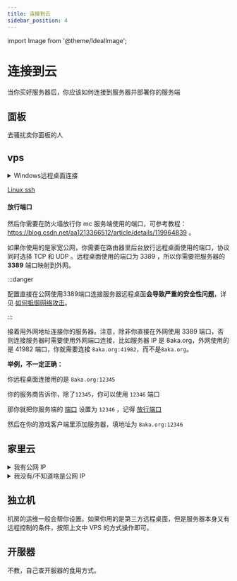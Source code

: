 ```yaml
---
title: 连接到云
sidebar_position: 4
---
```


import Image from '@theme/IdealImage';

# 连接到云

当你买好服务器后，你应该如何连接到服务器并部署你的服务端

## 面板

去骚扰卖你面板的人

## vps

<details>
  <summary>Windows远程桌面连接</summary>

### Windows

按下 `win键` + `R键`

<Image img={require('./_images/连接服务器/1.png')} alt="" />

在弹出的窗口中输入 `mstsc`

把卖你 vps 的人给你的信息照着填进去就可以连接到你的 vps 了。

你也可以在 vps 安装 [ToDesk](https://www.todesk.com/download.html) 或 [向日葵远程控制](https://sunlogin.oray.com/) 等软件

#### 映射驱动器

可以在 vps 中点击 `此电脑` 看到本地的 **驱动器**(c 盘 d 盘的，这下听懂了吧)

方便你传输文件

或者，你也可以 `Ctrl c` + `Ctrl v` 来传文件

<Image img={require('./_images/连接服务器/2.png')} alt="" />

<Image img={require('./_images/连接服务器/3.png')} alt="" />

### MacOS 和手机

在 iOS 和 macOS 上，需要在 App Store 登录海外的 Apple ID ，然后搜索 Microsoft Remote Desktop ，就可以找到这个应用。
在安卓手机上需要在 Google play 上搜索 Microsoft Remote Desktop 就可以找到这个应用，如果手机无法使用 Google play ，也可以在网上搜索安装包下载。
打开应用后，点击加号，点击 **Add PC** ，选择或输入那台电脑上的那串代码，然后点击添加或保存。随后点击或双击添加的那台电脑，然后输入帐号和密码，就可以连接到那台电脑。

</details>

[Linux ssh](../../advance/Linux/Connect-to-server.md)

#### 放行端口

然后你需要在防火墙放行你 mc 服务端使用的端口，可参考教程：https://blog.csdn.net/aa1213366512/article/details/119964839 。

如果你使用的是家宽公网，你需要在路由器里后台放行远程桌面使用的端口，协议同时选择 TCP 和 UDP 。远程桌面使用的端口为 3389 ，所以你需要把服务器的 **3389** 端口映射到外网。

:::danger

配置直接在公网使用3389端口连接服务器远程桌面**会导致严重的安全性问题**，详见 [如何抵御网络攻击](../maintenance/how-to-defend-against-cyber-attacks.md)。

:::

接着用外网地址连接你的服务器。注意，除非你直接在外网使用 3389 端口，否则连接服务器时需要使用外网端口连接，比如服务器 IP 是 8aka.org，外网使用的是 41982 端口，你就需要连接 `8aka.org:41982`，而不是`8aka.org`。

**举例，不一定正确：**

你远程桌面连接用的是 `8aka.org:12345`

你的服务商告诉你，除了`12345`，你可以使用 `12346` 端口

那你就把你服务端的 [端口](https://nitwikit.8aka.org/Java/start/connect-to-server#%E7%AB%AF%E5%8F%A3) 设置为 `12346` ，记得 [放行端口](#放行端口)

然后在你的游戏客户端里添加服务器，填地址为 `8aka.org:12346`

## 家里云

<details>
  <summary>我有公网 IP</summary>

按照上文 VPS 的方式打开电脑的远程桌面或 SSH 服务即可。**如果要公网访问，记得在路由器里配置端口映射，把电脑的远程控制端口开放到公网**

</details>

<details>
  <summary>我没有/不知道啥是公网 IP</summary>

[申请公网ip](apply-for-public-ip-address.md)

如果申请不到，那么为了在没有公网IP的情况下连接到你的内外机器，你需要 **内网穿透(Frp)**

[内网穿透](intranet-penetration.md)

[Linux | 搭建内网穿透(Frp)](../../advance/Linux/frp.md)

</details>

## 独立机

机房的运维一般会帮你设置。如果你用的是第三方远程桌面，但是服务器本身又有远程控制的条件，按照上文中 VPS 的方式操作即可。

## 开服器

不教，自己查开服器的食用方式。
